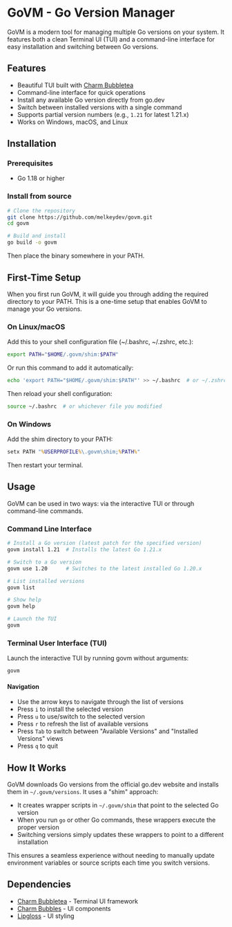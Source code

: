 # GoVM - Go Version Manager

GoVM is a modern tool for managing multiple Go versions on your system. It features both a clean Terminal UI (TUI) and a command-line interface for easy installation and switching between Go versions.

## Features

- Beautiful TUI built with [Charm Bubbletea](https://github.com/charmbracelet/bubbletea)
- Command-line interface for quick operations
- Install any available Go version directly from go.dev
- Switch between installed versions with a single command
- Supports partial version numbers (e.g., `1.21` for latest 1.21.x)
- Works on Windows, macOS, and Linux

## Installation

### Prerequisites

- Go 1.18 or higher

### Install from source

```bash
# Clone the repository
git clone https://github.com/melkeydev/govm.git
cd govm

# Build and install
go build -o govm
```

Then place the binary somewhere in your PATH.

## First-Time Setup

When you first run GoVM, it will guide you through adding the required directory to your PATH. This is a one-time setup that enables GoVM to manage your Go versions.

### On Linux/macOS

Add this to your shell configuration file (~/.bashrc, ~/.zshrc, etc.):

```bash
export PATH="$HOME/.govm/shim:$PATH"
```

Or run this command to add it automatically:

```bash
echo 'export PATH="$HOME/.govm/shim:$PATH"' >> ~/.bashrc  # or ~/.zshrc
```

Then reload your shell configuration:

```bash
source ~/.bashrc  # or whichever file you modified
```

### On Windows

Add the shim directory to your PATH:

```cmd
setx PATH "%USERPROFILE%\.govm\shim;%PATH%"
```

Then restart your terminal.

## Usage

GoVM can be used in two ways: via the interactive TUI or through command-line commands.

### Command Line Interface

```bash
# Install a Go version (latest patch for the specified version)
govm install 1.21  # Installs the latest Go 1.21.x

# Switch to a Go version
govm use 1.20      # Switches to the latest installed Go 1.20.x

# List installed versions
govm list

# Show help
govm help

# Launch the TUI
govm
```

### Terminal User Interface (TUI)

Launch the interactive TUI by running govm without arguments:

```bash
govm
```

#### Navigation

- Use the arrow keys to navigate through the list of versions
- Press `i` to install the selected version
- Press `u` to use/switch to the selected version
- Press `r` to refresh the list of available versions
- Press `Tab` to switch between "Available Versions" and "Installed Versions" views
- Press `q` to quit

## How It Works

GoVM downloads Go versions from the official go.dev website and installs them in `~/.govm/versions`. It uses a "shim" approach:

- It creates wrapper scripts in `~/.govm/shim` that point to the selected Go version
- When you run `go` or other Go commands, these wrappers execute the proper version
- Switching versions simply updates these wrappers to point to a different installation

This ensures a seamless experience without needing to manually update environment variables or source scripts each time you switch versions.

## Dependencies

- [Charm Bubbletea](https://github.com/charmbracelet/bubbletea) - Terminal UI framework
- [Charm Bubbles](https://github.com/charmbracelet/bubbles) - UI components
- [Lipgloss](https://github.com/charmbracelet/lipgloss) - UI styling
